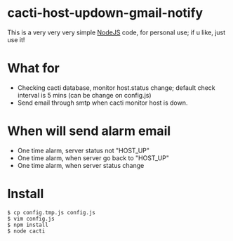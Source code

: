 cacti-host-updown-gmail-notify
==============================

This is a very very very simple [NodeJS](http://nodejs.org) code, for personal use; if u like, just use it!

What for
=================
  
   - Checking cacti database, monitor host.status change; default check interval is 5 mins (can be change on config.js)
   - Send email through smtp when cacti monitor host is down.

When will send alarm email
=================
   
   - One time alarm, server status not "HOST_UP"
   - One time alarm, when server go back to "HOST_UP"
   - One time alarm, when server status change

Install
=================


    $ cp config.tmp.js config.js
    $ vim config.js
    $ npm install
    $ node cacti

